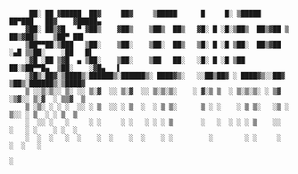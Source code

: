          ██░ ██ ▓█████  ██▓     ██▓     ▒█████      █     █░ ▒█████   ██▀███   ██▓    ▓█████▄ 
        ▓██░ ██▒▓█   ▀ ▓██▒    ▓██▒    ▒██▒  ██▒   ▓█░ █ ░█░▒██▒  ██▒▓██ ▒ ██▒▓██▒    ▒██▀ ██▌
        ▒██▀▀██░▒███   ▒██░    ▒██░    ▒██░  ██▒   ▒█░ █ ░█ ▒██░  ██▒▓██ ░▄█ ▒▒██░    ░██   █▌
        ░▓█ ░██ ▒▓█  ▄ ▒██░    ▒██░    ▒██   ██░   ░█░ █ ░█ ▒██   ██░▒██▀▀█▄  ▒██░    ░▓█▄   ▌
        ░▓█▒░██▓░▒████▒░██████▒░██████▒░ ████▓▒░   ░░██▒██▓ ░ ████▓▒░░██▓ ▒██▒░██████▒░▒████▓ 
        ▒ ░░▒░▒░░ ▒░ ░░ ▒░▓  ░░ ▒░▓  ░░ ▒░▒░▒░    ░ ▓░▒ ▒  ░ ▒░▒░▒░ ░ ▒▓ ░▒▓░░ ▒░▓  ░ ▒▒▓  ▒ 
        ▒ ░▒░ ░ ░ ░  ░░ ░ ▒  ░░ ░ ▒  ░  ░ ▒ ▒░      ▒ ░ ░    ░ ▒ ▒░   ░▒ ░ ▒░░ ░ ▒  ░ ░ ▒  ▒ 
        ░  ░░ ░   ░     ░ ░     ░ ░   ░ ░ ░ ▒       ░   ░  ░ ░ ░ ▒    ░░   ░   ░ ░    ░ ░  ░ 
        ░  ░  ░   ░  ░    ░  ░    ░  ░    ░ ░         ░        ░ ░     ░         ░  ░   ░    
                                                                                ░ 
